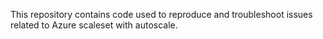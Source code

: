 This repository contains code used to reproduce and troubleshoot issues related to Azure scaleset with autoscale.